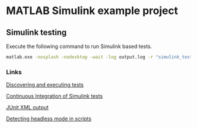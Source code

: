 # MATLAB Simulink example project

## Simulink testing

Execute the following command to run Simulink based tests.

```bash
matlab.exe -nosplash -nodesktop -wait -log output.log -r "simulink_test"
```

### Links

[Discovering and executing tests](https://uk.mathworks.com/help/matlab/ref/matlab.unittest.testsuite.fromfolder.html)

[Continuous Integration of Simulink tests](https://uk.mathworks.com/help/sltest/ug/tests-for-continuous-integration.html)

[JUnit XML output](https://uk.mathworks.com/help/matlab/ref/matlab.unittest.plugins.xmlplugin-class.html)

[Detecting headless mode in scripts](https://uk.mathworks.com/matlabcentral/answers/26110-how-to-programmatically-determine-if-in-headless-mode)
